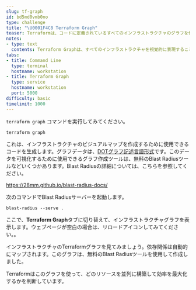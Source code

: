 ```yaml
---
slug: tf-graph
id: bd5md0vmb0no
type: challenge
title: "\U0001F4C8 Terraform Graph"
teaser: Terraformは、コードに定義されているすべてのインフラストラクチャのグラフを作成できます。
notes:
- type: text
  contents: Terraform Graphは、すべてのインフラストラクチャを視覚的に表現することができます。これは、依存関係の問題や変更の影響を受けるリソースを見つけるのに便利です。
tabs:
- title: Command Line
  type: terminal
  hostname: workstation
- title: Terraform Graph
  type: service
  hostname: workstation
  port: 5000
difficulty: basic
timelimit: 1000
---
```

`terraform graph` コマンドを実行してみてください。

```
terraform graph
```

これは、インフラストラクチャのビジュアルマップを作成するために使用できるコードを生成します。グラフデータは、[DOTグラフ記述言語形式](https://en.wikipedia.org/wiki/DOT_(graph_description_language))です。このデータを可視化するために使用できるグラフ作成ツールは、無料のBlast Radiusツールなどいくつかあります。Blast Radiusの詳細については、こちらを参照してください。

https://28mm.github.io/blast-radius-docs/

次のコマンドでBlast Radiusサーバーを起動します。

```
blast-radius --serve .
```

ここで、**Terraform Graph**タブに切り替えて、インフラストラクチャグラフを表示します。ウェブページが空白の場合は、リロードアイコンしてみてください。。

インフラストラクチャのTerraformグラフを見てみましょう。依存関係は自動的にマップされます。このグラフは、無料のBlast Radiusツールを使用して作成しました。

Terraformはこのグラフを使って、どのリソースを並列に構築して効率を最大化するかを判断しています。